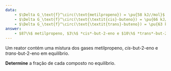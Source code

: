 ```yaml
---
data:
    - $\Delta G_\text{f}^\circ(\text{metilpropeno}) = \pu{58 kJ//mol}$
    - $\Delta G_\text{f}^\circ(\text{\textit{cis}-buteno}) = \pu{66 kJ//mol}$
    - $\Delta G_\text{f}^\circ(\text{\textit{trans}-buteno}) = \pu{63 kJ//mol}$
answer:
    - $87\%$ metilpropeno, $3\%$ *cis*-but-2-eno e $10\%$ *trans*-but-2-eno.
---
```


Um reator contém uma mistura dos gases metilpropeno, *cis*-but-2-eno e *trans*-but-2-eno em equilíbrio.

**Determine** a fração de cada composto no equilíbrio.

